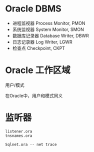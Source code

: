 # Oracle DBMS

- 进程监视器 Process Monitor, PMON
- 系统监视器 System Monitor, SMON
- 数据库记录器 Database Writer, DBWR
- 日志记录器 Log Writer, LGWR
- 检查点 Checkpoint, CKPT

# Oracle 工作区域

用户/模式

在Oracle中，用户和模式同义

# 监听器

```
listener.ora
tnsnames.ora

Sqlnet.ora -- net trace
```